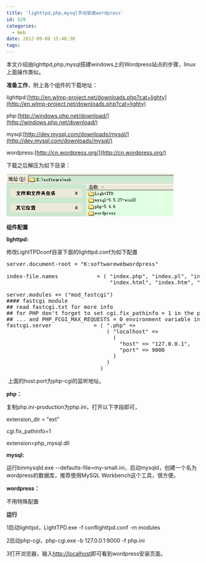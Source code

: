 ```yaml
---
title: 'lighttpd,php,mysql手动安装wordpress'
id: 529
categories:
  - Web
date: 2012-09-08 15:48:30
tags:
---
```


本文介绍由lighttpd,php,mysql搭建windows上的Wordpress站点的步骤，linux上面操作类似。

**准备工作**，附上各个组件的下载地址：

lighttpd:[http://en.wlmp-project.net/downloads.php?cat=lighty](http://en.wlmp-project.net/downloads.php?cat=lighty)

php:[http://windows.php.net/download/](http://windows.php.net/download/)

mysql:[http://dev.mysql.com/downloads/mysql/](http://dev.mysql.com/downloads/mysql/)

wordpress:[http://cn.wordpress.org/](http://cn.wordpress.org/)

下载之后解压为如下目录：

![](/images/2012/09/wordpress-install.png)

**组件配置**

**lighttpd:**

修改LightTPDconf目录下面的lighttpd.conf为如下配置
<pre class="brush:other">server.document-root = "K:softwarewebwordpress"

index-file.names            = ( "index.php", "index.pl", "index.cgi", "index.cml",
                                "index.html", "index.htm", "default.htm" )

server.modules += ("mod_fastcgi")			   
#### fastcgi module
## read fastcgi.txt for more info
## for PHP don't forget to set cgi.fix_pathinfo = 1 in the php.ini
## ... and PHP_FCGI_MAX_REQUESTS = 0 environment variable in system properties
fastcgi.server             = ( ".php" =&gt;
                               ( "localhost" =&gt;
                                 (
                                   "host" =&gt; "127.0.0.1",
                                   "port" =&gt; 9000
                                 )
                               )
                             )</pre>
 上面的host:port为php-cgi的监听地址。

**php：**

复制php.ini-production为php.ini，打开以下字段即可，

extension_dir = "ext"

cgi.fix_pathinfo=1

extension=php_mysql.dll

**mysql:**

运行binmysqld.exe --defaults-file=my-small.ini，启动mysqld，创建一个名为wordpress的数据库，推荐使用MySQL Workbench这个工具，很方便。

**wordpress：**

不用特殊配置

**运行**

1启动lighttpd，LightTPD.exe -f conflighttpd.conf -m modules

2启动php-cgi，php-cgi.exe -b 127.0.0.1:9000 -f php.ini

3打开浏览器，输入[http://localhost](http://localhost)即可看到wordpress安装页面。